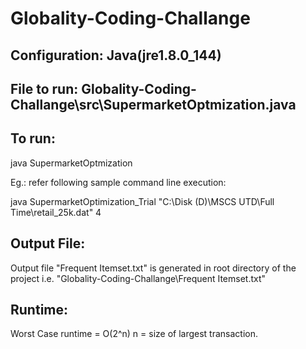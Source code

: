 # Globality-Coding-Challange

## Configuration: Java(jre1.8.0_144)

## File to run: Globality-Coding-Challange\src\SupermarketOptmization.java

## To run:
  java SupermarketOptmization <full path of transaction file> <sigma-value>
  
  Eg.: refer following sample command line execution:
  
  java SupermarketOptimization_Trial "C:\Disk (D)\MSCS UTD\Full Time\retail_25k.dat" 4
   
## Output File:
  Output file "Frequent Itemset.txt" is generated in root directory of the project i.e. "Globality-Coding-Challange\Frequent Itemset.txt"
  
## Runtime:
  Worst Case runtime = O(2^n)
  n = size of largest transaction.
